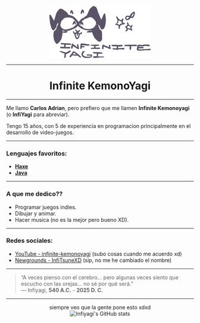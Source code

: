 <div align="center">
    <img src="Basic-Purp.png" alt="Infinite Kemonoyagi's logo" />
</div> 

---------------------------------------------------------------------

<div align="center">
    <h1> Infinite KemonoYagi </h1>
</div> 

---------------------------------------------------------------------

Me llamo **Carlos Adrian**, pero prefiero que me llamen **Infinite Kemonoyagi** (o **InfiYagi** para abreviar).

Tengo 15 años, con 5 de experiencia en programacion principalmente en el desarrollo de video-juegos.

---------------------------------------------------------------------

### Lenguajes favoritos:

- [**Haxe**](https://haxe.org/)
- [**Java**](https://dev.java/)

---------------------------------------------------------------------

### A que me dedico??

- Programar juegos indies.
- Dibujar y animar.
- Hacer musica (no es la mejor pero bueno XD).

---------------------------------------------------------------------

### Redes sociales:

- [YouTube - infinite-kemonoyagi](https://www.youtube.com/@infinite-kemonoyagi) (subo cosas cuando me acuerdo xd)
- [Newgrounds - InfiTsuneXD](https://infitsunexd.newgrounds.com/) (sip, no me he cambiado el nombre)

---------------------------------------------------------------------

> “A veces pienso con el cerebro... pero algunas veces siento que escucho con las orejas... no sé por qué será.”  
> — Infiyagi, **540 A.C.** - **2025 D. C.**

---------------------------------------------------------------------

<div align="center">
    siempre veo que la gente pone esto xdxd
</div>

<div align="center">
  <img src="https://github-readme-stats.vercel.app/api?username=infinite-kemonoyagi&show_icons=true&theme=radical" alt="Infiyagi's GitHub stats" />
</div>

